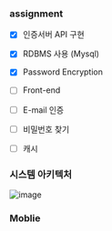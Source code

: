 ### assignment

- [x] 인증서버 API 구현

- [x] RDBMS 사용 (Mysql)

- [x] Password Encryption
- [ ] Front-end
- [ ] E-mail 인증
- [ ] 비밀번호 찾기
- [ ] 캐시



### 시스템 아키텍처 

![image](https://user-images.githubusercontent.com/26545623/146738522-7cc7fd60-899a-4856-a2a9-388cc38b786b.png)



### Moblie





